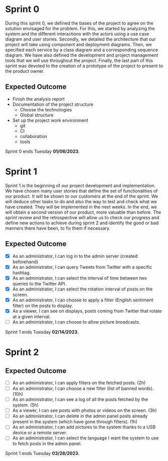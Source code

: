 # Sprint 0

During this sprint 0, we defined the bases of the project to agree on the solution envisaged for the problem. For this, we started by analyzing the system and the different interactions with the actors using a use case diagram and user stories.
Secondly, we detailed the architecture that our project will take using component and deployment diagrams. Then, we specified each service by a class diagram and a corresponding sequence diagram. We have also defined the development and project management tools that we will use throughout the project.
Finally, the last part of this sprint was devoted to the creation of a prototype of the project to present to the product owner.

## Expected Outcome

- Finish the analysis report
- Documentation of the project structure
  - Choose the technologies
  - Global structure
- Set up the project work environment
  - git
  - CI
  - collaboration
  - tools

Sprint 0 ends Tuesday **01/06/2023**.

# Sprint 1

Sprint 1 is the beginning of our project development and implementation. We have chosen many user stories that define the set of functionalities of our product. It will be shown to our customers at the end of the sprint. We will deduce other tasks to do and also the way to test and check what we have created. They will be implemented in the next weeks. In the end, we will obtain a second version of our product, more valuable than before.
The sprint review and the retrospective will allow us to check our progress and define new actions to achieve during sprint 2 and identify the good or bad manners there have been, to fix them if necessary.  

## Expected Outcome

- [x] As an administrator, I can log in to the admin server (created beforehand)
- [x] As an administrator, I can query Tweets from Twitter with a specific hashtag.
- [x] As an administrator, I can select the interval of time between two queries to the Twitter API.
- [x] As an administrator, I can select the rotation interval of posts on the screen.
- [x] As an administrator, I can choose to apply a filter (English sentiment filter) on the posts to display.
- [x] As a viewer, I can see on displays, posts coming from Twitter that rotate at a given interval.
- [ ] As an administrator, I can choose to allow picture broadcasts.

Sprint 1 ends Tuesday **02/14/2023.**

# Sprint 2

 

## Expected Outcome

- [ ] As an administrator, I can apply filters on the fetched posts. (2h)
- [ ] As an administrator, I can choose a new filter (list of banned words). (10h)
- [ ] As an administrator, I can see a log of all the posts fetched by the system. (5h)
- [ ] As a viewer, I can see posts with photos or videos on the screen. (3h)
- [ ] As an administrator, I can delete in the admin panel posts already present in the system (which have gone through filters). (1h)
- [ ] As an administrator, I can add pictures to the system thanks to a USB device or a remote server.
- [ ] As an administrator, I can select the language I want the system to use to fetch posts in the admin panel.

Sprint 1 ends Tuesday **03/28/2023.**
